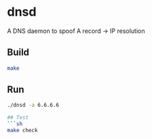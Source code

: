 # dnsd
A DNS daemon to spoof A record -> IP resolution

## Build
```sh
make
```

## Run
```sh
./dnsd -a 6.6.6.6

## Test
```sh
make check
```
